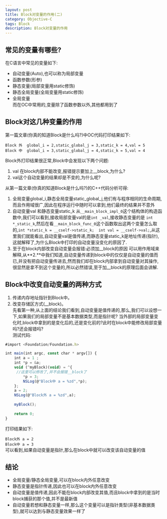 ```yaml
---
layout: post
title: Block对变量的作用(二)
category: Objective-C
tags: Block
description: Block对变量的作用
---
```

## 常见的变量有哪些?
在C语言中常见的变量如下:

* 自动变量(Auto),也可以称为局部变量
* 函数参数(形参)
* 静态变量(局部变量用static修饰)
* 静态全局变量(全局变量用static修饰)
* 全局变量  
而在OC中常用的,变量除了函数参数以外,其他都用到了

## Block对这几种变量的作用
第一篇文章(你真的知道Block是什么吗?)中OC代码打印结果如下:   

`Block 外  global_i = 2,static_global_j = 3,static_k = 4,val = 5`    
`Block 中  global_i = 3,static_global_j = 4,static_k = 5,val = 4`    

Block外打印结果很正常,Block中会发现以下两个问题:

1. val 在block内部不能改变,报错提示要加上__block,为什么?
2. val这个自动变量的结果却是不变的,为什么呢?

从第一篇文章(你真的知道Block是什么吗?)的C++代码分析可得:

1. 全局变量global_i,静态全局变量static_global_j,他们有与程序相同的生命周期,而且作用域很广,因此在程序运行中随时可以拿到,他们最终的结果并不意外
2. 自动变量val 和静态变量static_k
   从`__main_block_impl_0`这个结构体的构造函数中,我们可以看到,接收局部变量val的是`int _val`,接收静态变量的是 `int *_static_k`,然后在看`__main_block_func_0`这个函数取出这两个变量怎么取的,` int *static_k = __cself->static_k;  int val = __cself->val; `,从这里我们就能看出,自动变量val是值传递,而静态变量static_k是地址传递(指针),这就解释了,为什么Block中打印的自动变量没变化的原因了.
3. 至于在block内部改变自动变量会报错:必须加__block的原因
  可以用作用域来解释,从**2.**中我们知道,自动变量传递到block中的仅仅是自动变量的值而已,并没有把自动变量传进去,然而我们却在block内部拿到自动变量对其操作,很显然是拿不到这个变量的,所以必然错误,至于加__block的原理后面会讲解.
   
## Block中改变自动变量的两种方式
1. 传递内存地址指针到Block中。
2. 改变存储区方式(__block)。    
先看第一种,从上面的结论我们看到,自动变量是值传递的,那么,我们可以设想一下,如果我们的局部变量不是基本数据类型,而是指针呢? 当外部的局部变量变化时,block中拿到的是变化后的,还是变化前的?此时在block中能修改局部变量吗?还会报错吗?  
测试代码:

```javascript
#import <Foundation/Foundation.h>

int main(int argc, const char * argv[]) {
    int a = 1 ;
    int *p = &a;
    void (^myBlock)(void) = ^{
     //这里可以修改了,并不会报错__block了
        *p = 3;
        NSLog(@"Block中 a = %zd",*p);
    };
    a = 2;
    NSLog(@"Block外 a = %zd",a);
    
    myBlock();
    
    return 0;
}
```
打印结果如下:

`Block外 a = 2`  
`Block中 a = 3`    
可以看到,如果自动变量是指针,那么在block中就可以改变该自动变量的值
## 结论
* 全局变量/静态全局变量,可以在block内外任意改变
* 静态变量是指针传递,因此也可以在block内外任意改变
* 自动变量是值传递,因此不能在block内部改变其值,而且block中拿到的是当时block捕获的那个值,并不是最新值
* 自动变量若想和静态变量一样,那么这个变量可以是指针类型(非基本数据类型),就可以达到与静态变量效果一样了


